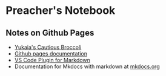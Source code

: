 # Preacher's Notebook

## Notes on Github Pages

* [Yukaia's Cautious Broccoli](https://yukaia.github.io/cautious-broccoli/)
* [Github pages documentation](https://pages.github.com/)
* [VS Code Plugin for Markdown](https://marketplace.visualstudio.com/items?itemName=yzhang.markdown-all-in-one)
* Documentation for Mkdocs with markdown at [mkdocs.org](https://www.mkdocs.org/)

